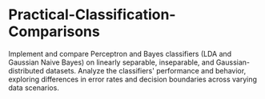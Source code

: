 # Practical-Classification-Comparisons
Implement and compare Perceptron and Bayes classifiers (LDA and Gaussian Naive Bayes) on linearly separable, inseparable, and Gaussian-distributed datasets. Analyze the classifiers' performance and behavior, exploring differences in error rates and decision boundaries across varying data scenarios.
